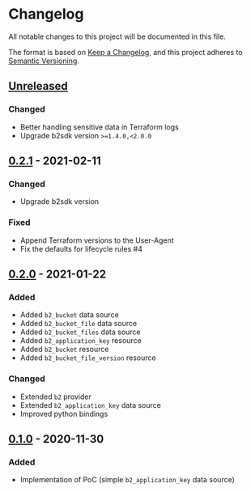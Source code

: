 # Changelog
All notable changes to this project will be documented in this file.

The format is based on [Keep a Changelog](https://keepachangelog.com/en/1.0.0/),
and this project adheres to [Semantic Versioning](https://semver.org/spec/v2.0.0.html).

## [Unreleased]

### Changed
* Better handling sensitive data in Terraform logs
* Upgrade b2sdk version `>=1.4.0,<2.0.0`

## [0.2.1] - 2021-02-11

### Changed
* Upgrade b2sdk version

### Fixed
* Append Terraform versions to the User-Agent
* Fix the defaults for lifecycle rules #4

## [0.2.0] - 2021-01-22

### Added
* Added `b2_bucket` data source
* Added `b2_bucket_file` data source
* Added `b2_bucket_files` data source
* Added `b2_application_key` resource
* Added `b2_bucket` resource
* Added `b2_bucket_file_version` resource

### Changed
* Extended `b2` provider
* Extended `b2_application_key` data source
* Improved python bindings

## [0.1.0] - 2020-11-30

### Added
* Implementation of PoC (simple `b2_application_key` data source)

[Unreleased]: https://github.com/Backblaze/terraform-provider-b2/compare/v0.2.1...HEAD
[0.2.1]: https://github.com/Backblaze/terraform-provider-b2/compare/v0.2.0...v0.2.1
[0.2.0]: https://github.com/Backblaze/terraform-provider-b2/compare/v0.1.0...v0.2.0
[0.1.0]: https://github.com/Backblaze/terraform-provider-b2/compare/240851d...v0.1.0
